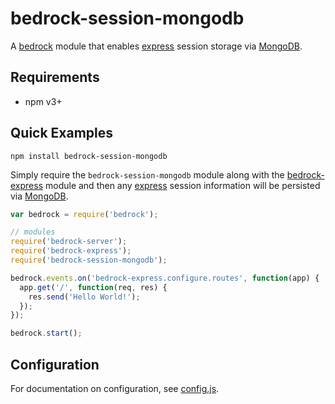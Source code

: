 # bedrock-session-mongodb

A [bedrock][] module that enables [express][] session storage via [MongoDB][].

## Requirements

- npm v3+

## Quick Examples

```
npm install bedrock-session-mongodb
```

Simply require the `bedrock-session-mongodb` module along with the
[bedrock-express][] module and then any [express][] session information will
be persisted via [MongoDB][].

```js
var bedrock = require('bedrock');

// modules
require('bedrock-server');
require('bedrock-express');
require('bedrock-session-mongodb');

bedrock.events.on('bedrock-express.configure.routes', function(app) {
  app.get('/', function(req, res) {
    res.send('Hello World!');
  });
});

bedrock.start();
```

## Configuration

For documentation on configuration, see [config.js](./lib/config.js).


[bedrock]: https://github.com/digitalbazaar/bedrock
[bedrock-express]: https://github.com/digitalbazaar/bedrock-express
[express]: https://github.com/strongloop/express
[MongoDB]: https://www.mongodb.org/

